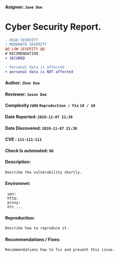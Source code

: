 #### Asignee: `Jane Doe`
# Cyber Security Report. 

```diff
- HIGH SEVERITY
! MODERATE SEVERITY
@@ LOW SEVERITY @@
# RECOMENDATION
+ SECURED
```
```diff
- Personal data is affected
+ personal data is NOT affected
```

#### Author: `Jhon Doe`
#### Reviewer: `Jason Doe`
#### Complexity rate `Reproduction / Fix`  `10 / 10` 
#### Date Reported: `2020-11-07 21:30`
#### Date Discovered: `2020-11-07 21:30`
#### CVE : `111-111-111`
#### Check Is automated: `NO`

#### Description:
```txt
Describe the vulnerability shortly.
```

#### Environmet:
```
 vpn:
 http:
 proxy:
 etc ...
```
#### Reproduction:
```txt
Describe how to reproduce it.
```
#### Recommendations / Fixes:
```txt
Recommendations how to fix and prevent this issue.
```
